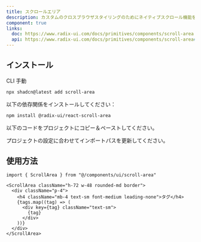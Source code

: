 ```yaml
---
title: スクロールエリア
description: カスタムのクロスブラウザスタイリングのためにネイティブスクロール機能を拡張します。
component: true
links:
  doc: https://www.radix-ui.com/docs/primitives/components/scroll-area
  api: https://www.radix-ui.com/docs/primitives/components/scroll-area#api-reference
---
```


<ComponentPreview
  name="scroll-area-demo"
  title="異なるコンテンツを持つスクロールエリア。"
  description="異なるコンテンツを持つスクロールエリア。"
/>

## インストール

<CodeTabs>

<TabsList>
  <TabsTrigger value="cli">CLI</TabsTrigger>
  <TabsTrigger value="manual">手動</TabsTrigger>
</TabsList>
<TabsContent value="cli">

```bash
npx shadcn@latest add scroll-area
```

</TabsContent>

<TabsContent value="manual">

<Steps>

<Step>以下の依存関係をインストールしてください：</Step>

```bash
npm install @radix-ui/react-scroll-area
```

<Step>以下のコードをプロジェクトにコピー＆ペーストしてください。</Step>

<ComponentSource name="scroll-area" title="components/ui/scroll-area.tsx" />

<Step>プロジェクトの設定に合わせてインポートパスを更新してください。</Step>

</Steps>

</TabsContent>

</CodeTabs>

## 使用方法

```tsx showLineNumbers
import { ScrollArea } from "@/components/ui/scroll-area"
```

```tsx showLineNumbers
<ScrollArea className="h-72 w-48 rounded-md border">
  <div className="p-4">
    <h4 className="mb-4 text-sm font-medium leading-none">タグ</h4>
    {tags.map((tag) => (
      <div key={tag} className="text-sm">
        {tag}
      </div>
    ))}
  </div>
</ScrollArea>
```
